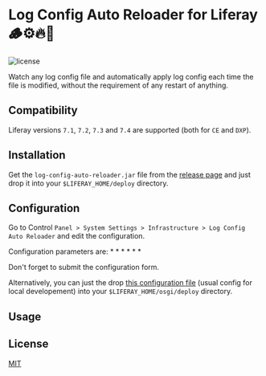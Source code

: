 # Log Config Auto Reloader for Liferay 🪵⚙️🔥🔄

![license](https://img.shields.io/github/license/slemarchand/lfr-log-config-auto-reloader?style=flat-square)

Watch any log config file and automatically apply log config each time the file is modified, without the requirement of any restart of anything.

## Compatibility

Liferay versions `7.1`, `7.2`, `7.3` and `7.4` are supported (both for `CE` and `DXP`).

## Installation

Get the `log-config-auto-reloader.jar` file from the [release page](https://github.com/slemarchand/lfr-log-config-auto-reloader/releases) and just drop it into your `$LIFERAY_HOME/deploy` directory.

## Configuration

Go to Control `Panel > System Settings > Infrastructure > Log Config Auto Reloader` and edit the configuration.


Configuration parameters are:
* 
*
*
*
*
*

Don't forget to submit the configuration form.

Alternatively, you can just the drop [this configuration file](https://github.com/slemarchand/lfr-log-config-auto-reloader/blob/main/configs/dev/osgi/configs/com.slemarchand.log.config.auto.reloader.internal.configuration.LogConfigAutoReloaderConfiguration.config) (usual config for local developement) into your `$LIFERAY_HOME/osgi/deploy` directory.

## Usage



## License

[MIT](LICENSE)